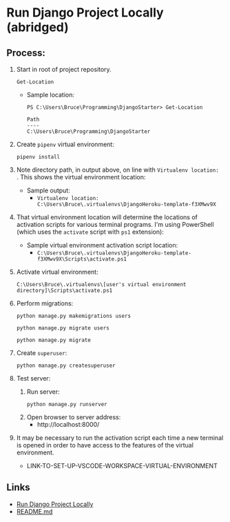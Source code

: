 # Run Django Project Locally (abridged)

## Process:

1. Start in root of project repository.
    ```
    Get-Location
    ```
    * Sample location:
        ```
        PS C:\Users\Bruce\Programming\DjangoStarter> Get-Location

        Path
        ----
        C:\Users\Bruce\Programming\DjangoStarter
        ```


1. Create `pipenv` virtual environment:
    ```
    pipenv install
    ```

1. Note directory path, in output above, on line with `Virtualenv location: `. This shows the virtual environment location:
    * Sample output:
        * `Virtualenv location: C:\Users\Bruce\.virtualenvs\DjangoHeroku-template-f3XMwv9X`

1. That virtual environment location will determine the locations of activation scripts for various terminal programs. I'm using PowerShell (which uses the `activate` script with `ps1` extension):
    * Sample virtual environment activation script location:
        * `C:\Users\Bruce\.virtualenvs\DjangoHeroku-template-f3XMwv9X\Scripts\activate.ps1`

1. Activate virtual environment:
    ```
    C:\Users\Bruce\.virtualenvs\[user's virtual environment directory]\Scripts\activate.ps1
    ```

1. Perform migrations:
    ```
    python manage.py makemigrations users
    ```
    ```
    python manage.py migrate users
    ```
    ```
    python manage.py migrate
    ```

1. Create `superuser`:
    ```
    python manage.py createsuperuser
    ```

1. Test server:
    1. Run server:
        ```
        python manage.py runserver
        ```
    1. Open browser to server address:
        * http://localhost:8000/

1. It may be necessary to run the activation script each time a new terminal is opened in order to have access to the features of the virtual environment.
    * LINK-TO-SET-UP-VSCODE-WORKSPACE-VIRTUAL-ENVIRONMENT

## Links
* [Run Django Project Locally](run_django_project_locally.md)
* [README.md](../README.md)
